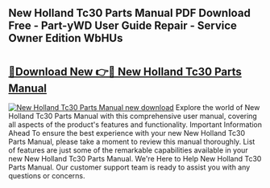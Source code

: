## New Holland Tc30 Parts Manual PDF Download Free - Part-yWD User Guide Repair - Service Owner Edition WbHUs

# <h2><a href="http://bc92292.oget.top/?id=New+Holland+Tc30+Parts+Manual">🔗Download New 👉🔴 New Holland Tc30 Parts Manual</a></h2>

[![New Holland Tc30 Parts Manual new download](https://i.imgur.com/5g1atiW.png)](http://bc92292.oget.top/?id=New+Holland+Tc30+Parts+Manual)
Explore the world of New Holland Tc30 Parts Manual with this comprehensive user manual, covering all aspects of the product's features and functionality. Important Information Ahead To ensure the best experience with your new New Holland Tc30 Parts Manual, please take a moment to review this manual thoroughly. List of features are just some of the remarkable capabilities available in your new New Holland Tc30 Parts Manual. We're Here to Help New Holland Tc30 Parts Manual. Our customer support team is ready to assist you with any questions or concerns.
